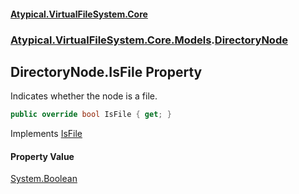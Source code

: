 #### [Atypical.VirtualFileSystem.Core](Atypical.VirtualFileSystem.Core.md 'Atypical.VirtualFileSystem.Core')
### [Atypical.VirtualFileSystem.Core.Models](Atypical.VirtualFileSystem.Core.Models.md 'Atypical.VirtualFileSystem.Core.Models').[DirectoryNode](Atypical.VirtualFileSystem.Core.Models.DirectoryNode.md 'Atypical.VirtualFileSystem.Core.Models.DirectoryNode')

## DirectoryNode.IsFile Property

Indicates whether the node is a file.

```csharp
public override bool IsFile { get; }
```

Implements [IsFile](Atypical.VirtualFileSystem.Core.Contracts.IVirtualFileSystemNode.IsFile.md 'Atypical.VirtualFileSystem.Core.Contracts.IVirtualFileSystemNode.IsFile')

#### Property Value
[System.Boolean](https://docs.microsoft.com/en-us/dotnet/api/System.Boolean 'System.Boolean')